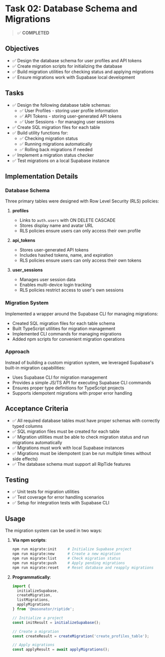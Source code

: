 # Task 02: Database Schema and Migrations

> ✅ **COMPLETED**

## Objectives

- ✅ Design the database schema for user profiles and API tokens
- ✅ Create migration scripts for initializing the database
- ✅ Build migration utilities for checking status and applying migrations
- ✅ Ensure migrations work with Supabase local development

## Tasks

- ✅ Design the following database table schemas:
  - ✅ User Profiles - storing user profile information
  - ✅ API Tokens - storing user-generated API tokens
  - ✅ User Sessions - for managing user sessions
- ✅ Create SQL migration files for each table
- ✅ Build utility functions for:
  - ✅ Checking migration status
  - ✅ Running migrations automatically
  - ✅ Rolling back migrations if needed
- ✅ Implement a migration status checker
- ✅ Test migrations on a local Supabase instance

## Implementation Details

### Database Schema

Three primary tables were designed with Row Level Security (RLS) policies:

1. **profiles**
   - Links to `auth.users` with ON DELETE CASCADE
   - Stores display name and avatar URL
   - RLS policies ensure users can only access their own profile

2. **api_tokens**
   - Stores user-generated API tokens
   - Includes hashed tokens, name, and expiration
   - RLS policies ensure users can only access their own tokens

3. **user_sessions**
   - Manages user session data
   - Enables multi-device login tracking
   - RLS policies restrict access to user's own sessions

### Migration System

Implemented a wrapper around the Supabase CLI for managing migrations:

- Created SQL migration files for each table schema
- Built TypeScript utilities for migration management
- Implemented CLI commands for managing migrations
- Added npm scripts for convenient migration operations

### Approach

Instead of building a custom migration system, we leveraged Supabase's built-in migration capabilities:

- Uses Supabase CLI for migration management
- Provides a simple JS/TS API for executing Supabase CLI commands
- Ensures proper type definitions for TypeScript projects
- Supports idempotent migrations with proper error handling

## Acceptance Criteria

- ✅ All required database tables must have proper schemas with correctly typed columns
- ✅ SQL migration files must be created for each table
- ✅ Migration utilities must be able to check migration status and run migrations automatically
- ✅ Migrations must work with local Supabase instances
- ✅ Migrations must be idempotent (can be run multiple times without side effects)
- ✅ The database schema must support all RipTide features

## Testing

- ✅ Unit tests for migration utilities
- ✅ Test coverage for error handling scenarios
- ✅ Setup for integration tests with Supabase CLI

## Usage

The migration system can be used in two ways:

1. **Via npm scripts**:
   ```bash
   npm run migrate:init     # Initialize Supabase project
   npm run migrate:new      # Create a new migration
   npm run migrate:list     # Check migration status
   npm run migrate:push     # Apply pending migrations
   npm run migrate:reset    # Reset database and reapply migrations
   ```

2. **Programmatically**:
   ```typescript
   import { 
     initializeSupabase, 
     createMigration, 
     listMigrations, 
     applyMigrations 
   } from '@masonator/riptide';
   
   // Initialize a project
   const initResult = initializeSupabase();
   
   // Create a migration
   const createResult = createMigration('create_profiles_table');
   
   // Apply migrations
   const applyResult = await applyMigrations();
   ``` 